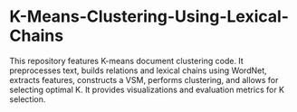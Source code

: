 # K-Means-Clustering-Using-Lexical-Chains
This repository features K-means document clustering code. It preprocesses text, builds relations and lexical chains using WordNet, extracts features, constructs a VSM, performs clustering, and allows for selecting optimal K. It provides visualizations and evaluation metrics for K selection.
